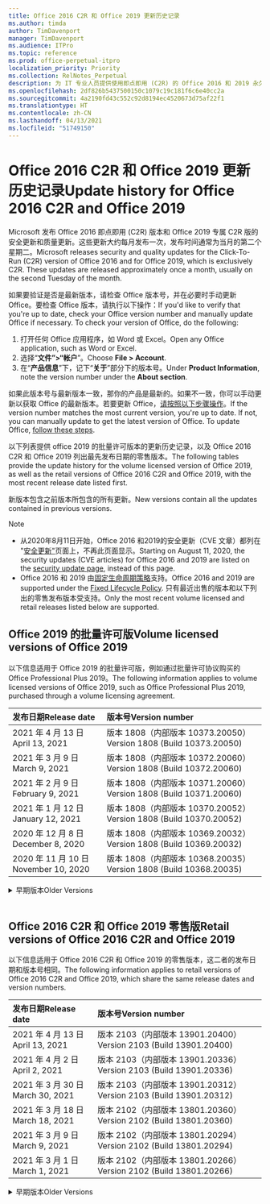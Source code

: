 ```yaml
---
title: Office 2016 C2R 和 Office 2019 更新历史记录
ms.author: timda
author: TimDavenport
manager: TimDavenport
ms.audience: ITPro
ms.topic: reference
ms.prod: office-perpetual-itpro
localization_priority: Priority
ms.collection: RelNotes_Perpetual
description: 为 IT 专业人员提供使用即点即用 (C2R) 的 Office 2016 和 2019 永久版本的更新历史记录
ms.openlocfilehash: 2df826b5437500150c1079c19c181f6c6e40cc2a
ms.sourcegitcommit: 4a2190fd43c552c92d8194ec4520673d75af22f1
ms.translationtype: HT
ms.contentlocale: zh-CN
ms.lasthandoff: 04/13/2021
ms.locfileid: "51749150"
---
```

# <a name="update-history-for-office-2016-c2r-and-office-2019"></a><span data-ttu-id="f9778-103">Office 2016 C2R 和 Office 2019 更新历史记录</span><span class="sxs-lookup"><span data-stu-id="f9778-103">Update history for Office 2016 C2R and Office 2019</span></span>

<span data-ttu-id="f9778-p101">Microsoft 发布 Office 2016 即点即用 (C2R) 版本和 Office 2019 专属 C2R 版的安全更新和质量更新。这些更新大约每月发布一次，发布时间通常为当月的第二个星期二。</span><span class="sxs-lookup"><span data-stu-id="f9778-p101">Microsoft releases security and quality updates for the Click-To-Run (C2R) version of Office 2016 and for Office 2019, which is exclusively C2R. These updates are released approximately once a month, usually on the second Tuesday of the month.</span></span>

<span data-ttu-id="f9778-p102">如果要验证是否是最新版本，请检查 Office 版本号，并在必要时手动更新 Office。要检查 Office 版本，请执行以下操作：</span><span class="sxs-lookup"><span data-stu-id="f9778-p102">If you'd like to verify that you're up to date, check your Office version number and manually update Office if necessary. To check your version of Office, do the following:</span></span>

  1.    <span data-ttu-id="f9778-108">打开任何 Office 应用程序，如 Word 或 Excel。</span><span class="sxs-lookup"><span data-stu-id="f9778-108">Open any Office application, such as Word or Excel.</span></span>
  2.    <span data-ttu-id="f9778-109">选择“**文件”>“帐户**”。</span><span class="sxs-lookup"><span data-stu-id="f9778-109">Choose **File > Account**.</span></span>
  3.    <span data-ttu-id="f9778-110">在“**产品信息**”下，记下“**关于**”部分下的版本号。</span><span class="sxs-lookup"><span data-stu-id="f9778-110">Under **Product Information**, note the version number under the **About section**.</span></span>

<span data-ttu-id="f9778-p103">如果此版本号与最新版本一致，那你的产品是最新的。如果不一致，你可以手动更新以获取 Office 的最新版本。若要更新 Office，[请按照以下步骤操作](https://support.office.com/article/2ab296f3-7f03-43a2-8e50-46de917611c5)。</span><span class="sxs-lookup"><span data-stu-id="f9778-p103">If the version number matches the most current version, you're up to date. If not, you can manually update to get the latest version of Office. To update Office, [follow these steps](https://support.office.com/article/2ab296f3-7f03-43a2-8e50-46de917611c5).</span></span>


<span data-ttu-id="f9778-114">以下列表提供 office 2019 的批量许可版本的更新历史记录，以及 Office 2016 C2R 和 Office 2019 列出最先发布日期的零售版本。</span><span class="sxs-lookup"><span data-stu-id="f9778-114">The following tables provide the update history for the volume licensed version of Office 2019, as well as the retail versions of Office 2016 C2R and Office 2019, with the most recent release date listed first.</span></span>

<span data-ttu-id="f9778-115">新版本包含之前版本所包含的所有更新。</span><span class="sxs-lookup"><span data-stu-id="f9778-115">New versions contain all the updates contained in previous versions.</span></span>


 > [!NOTE]
> - <span data-ttu-id="f9778-116">从2020年8月11日开始，Office 2016 和2019的安全更新（CVE 文章）都列在 "[安全更新"](./microsoft365-apps-security-updates.md)页面上，不再此页面显示。</span><span class="sxs-lookup"><span data-stu-id="f9778-116">Starting on August 11, 2020, the security updates (CVE articles) for Office 2016 and 2019 are listed on the [security update page](./microsoft365-apps-security-updates.md), instead of this page.</span></span> 
> - <span data-ttu-id="f9778-117">Office 2016 和 2019 由[固定生命周期策略](/lifecycle/policies/fixed)支持。</span><span class="sxs-lookup"><span data-stu-id="f9778-117">Office 2016 and 2019 are supported under the [Fixed Lifecycle Policy](/lifecycle/policies/fixed).</span></span> <span data-ttu-id="f9778-118">只有最近出售的版本和以下列出的零售发布版本受支持。</span><span class="sxs-lookup"><span data-stu-id="f9778-118">Only the most recent volume licensed and retail releases listed below are supported.</span></span>


## <a name="volume-licensed-versions-of-office-2019"></a><span data-ttu-id="f9778-119">Office 2019 的批量许可版</span><span class="sxs-lookup"><span data-stu-id="f9778-119">Volume licensed versions of Office 2019</span></span>
<span data-ttu-id="f9778-120">以下信息适用于 Office 2019 的批量许可版，例如通过批量许可协议购买的 Office Professional Plus 2019。</span><span class="sxs-lookup"><span data-stu-id="f9778-120">The following information applies to volume licensed versions of Office 2019, such as Office Professional Plus 2019, purchased through a volume licensing agreement.</span></span>

[//]: # (请勿删除批量许可表开头)


|<span data-ttu-id="f9778-122">**发布日期**</span><span class="sxs-lookup"><span data-stu-id="f9778-122">**Release date**</span></span>|<span data-ttu-id="f9778-123">**版本号**</span><span class="sxs-lookup"><span data-stu-id="f9778-123">**Version number**</span></span>|
|:-----|:-----|
|<span data-ttu-id="f9778-124">2021 年 4 月 13 日</span><span class="sxs-lookup"><span data-stu-id="f9778-124">April 13, 2021</span></span>|<span data-ttu-id="f9778-125">版本 1808（内部版本 10373.20050）</span><span class="sxs-lookup"><span data-stu-id="f9778-125">Version 1808 (Build 10373.20050)</span></span>|
|<span data-ttu-id="f9778-126">2021 年 3 月 9 日</span><span class="sxs-lookup"><span data-stu-id="f9778-126">March 9, 2021</span></span>|<span data-ttu-id="f9778-127">版本 1808（内部版本 10372.20060）</span><span class="sxs-lookup"><span data-stu-id="f9778-127">Version 1808 (Build 10372.20060)</span></span>|
|<span data-ttu-id="f9778-128">2021 年 2 月 9 日</span><span class="sxs-lookup"><span data-stu-id="f9778-128">February 9, 2021</span></span>|<span data-ttu-id="f9778-129">版本 1808（内部版本 10371.20060）</span><span class="sxs-lookup"><span data-stu-id="f9778-129">Version 1808 (Build 10371.20060)</span></span>|
|<span data-ttu-id="f9778-130">2021 年 1 月 12 日</span><span class="sxs-lookup"><span data-stu-id="f9778-130">January 12, 2021</span></span>|<span data-ttu-id="f9778-131">版本 1808（内部版本 10370.20052）</span><span class="sxs-lookup"><span data-stu-id="f9778-131">Version 1808 (Build 10370.20052)</span></span>|
|<span data-ttu-id="f9778-132">2020 年 12 月 8 日</span><span class="sxs-lookup"><span data-stu-id="f9778-132">December 8, 2020</span></span>|<span data-ttu-id="f9778-133">版本 1808（内部版本 10369.20032）</span><span class="sxs-lookup"><span data-stu-id="f9778-133">Version 1808 (Build 10369.20032)</span></span>|
|<span data-ttu-id="f9778-134">2020 年 11 月 10 日</span><span class="sxs-lookup"><span data-stu-id="f9778-134">November 10, 2020</span></span>|<span data-ttu-id="f9778-135">版本 1808（内部版本 10368.20035）</span><span class="sxs-lookup"><span data-stu-id="f9778-135">Version 1808 (Build 10368.20035)</span></span>|


[//]: # (请勿删除批量许可表结尾)

<details>
<summary><span data-ttu-id="f9778-137">早期版本</span><span class="sxs-lookup"><span data-stu-id="f9778-137">Older Versions</span></span></summary>
 

[//]: # (请勿删除批量许可旧表开头)


|<span data-ttu-id="f9778-139">**发布日期**</span><span class="sxs-lookup"><span data-stu-id="f9778-139">**Release date**</span></span>|<span data-ttu-id="f9778-140">**版本号**</span><span class="sxs-lookup"><span data-stu-id="f9778-140">**Version number**</span></span>|
|:-----|:-----|
|<span data-ttu-id="f9778-141">2020 年 10 月 13 日</span><span class="sxs-lookup"><span data-stu-id="f9778-141">October 13, 2020</span></span>|<span data-ttu-id="f9778-142">版本 1808（内部版本 10367.20048）</span><span class="sxs-lookup"><span data-stu-id="f9778-142">Version 1808 (Build 10367.20048)</span></span>|
|<span data-ttu-id="f9778-143">2020 年 9 月 8 日</span><span class="sxs-lookup"><span data-stu-id="f9778-143">September 8, 2020</span></span>|<span data-ttu-id="f9778-144">版本 1808（内部版本 10366.20016）</span><span class="sxs-lookup"><span data-stu-id="f9778-144">Version 1808 (Build 10366.20016)</span></span>|
|<span data-ttu-id="f9778-145">2020 年 8 月 11 日</span><span class="sxs-lookup"><span data-stu-id="f9778-145">August 11, 2020</span></span>|<span data-ttu-id="f9778-146">版本 1808（内部版本 10364.20059）</span><span class="sxs-lookup"><span data-stu-id="f9778-146">Version 1808 (Build 10364.20059)</span></span>|
|<span data-ttu-id="f9778-147">2020 年 7 月 14 日</span><span class="sxs-lookup"><span data-stu-id="f9778-147">July 14, 2020</span></span>   |<span data-ttu-id="f9778-148">版本 1808（内部版本 10363.20015）</span><span class="sxs-lookup"><span data-stu-id="f9778-148">Version 1808 (Build 10363.20015)</span></span>  |
|<span data-ttu-id="f9778-149">2020 年 6 月 9 日</span><span class="sxs-lookup"><span data-stu-id="f9778-149">June 9, 2020</span></span>   |<span data-ttu-id="f9778-150">版本 1808（内部版本 10361.20002）</span><span class="sxs-lookup"><span data-stu-id="f9778-150">Version 1808 (Build 10361.20002)</span></span>  |
|<span data-ttu-id="f9778-151">2020 年 5 月12 日</span><span class="sxs-lookup"><span data-stu-id="f9778-151">May 12, 2020</span></span>   |<span data-ttu-id="f9778-152">版本 1808（内部版本 10359.20023）</span><span class="sxs-lookup"><span data-stu-id="f9778-152">Version 1808 (Build 10359.20023)</span></span>  |
|<span data-ttu-id="f9778-153">2020 年 4 月 14 日</span><span class="sxs-lookup"><span data-stu-id="f9778-153">April 14, 2020</span></span>   |<span data-ttu-id="f9778-154">版本 1808 （内部版本 10358.20061）</span><span class="sxs-lookup"><span data-stu-id="f9778-154">Version 1808 (Build 10358.20061)</span></span>  |
|<span data-ttu-id="f9778-155">2020 年 3 月 10 日</span><span class="sxs-lookup"><span data-stu-id="f9778-155">March 10, 2020</span></span>   |<span data-ttu-id="f9778-156">版本 1808（内部版本 10357.20081）</span><span class="sxs-lookup"><span data-stu-id="f9778-156">Version 1808 (Build 10357.20081)</span></span>  |
|<span data-ttu-id="f9778-157">2020 年 2 月 11 日</span><span class="sxs-lookup"><span data-stu-id="f9778-157">February 11, 2020</span></span>   |<span data-ttu-id="f9778-158">版本 1808（内部版本 10356.20006）</span><span class="sxs-lookup"><span data-stu-id="f9778-158">Version 1808 (Build 10356.20006)</span></span>  |


[//]: # (请勿删除批量许可旧表结尾)

</details>


<br/>

## <a name="retail-versions-of-office-2016-c2r-and-office-2019"></a><span data-ttu-id="f9778-160">Office 2016 C2R 和 Office 2019 零售版</span><span class="sxs-lookup"><span data-stu-id="f9778-160">Retail versions of Office 2016 C2R and Office 2019</span></span>
<span data-ttu-id="f9778-161">以下信息适用于 Office 2016 C2R 和 Office 2019 的零售版本，这二者的发布日期和版本号相同。</span><span class="sxs-lookup"><span data-stu-id="f9778-161">The following information applies to retail versions of Office 2016 C2R and Office 2019, which share the same release dates and version numbers.</span></span>

[//]: # (请勿删除零售表开头)


|<span data-ttu-id="f9778-163">**发布日期**</span><span class="sxs-lookup"><span data-stu-id="f9778-163">**Release date**</span></span>|<span data-ttu-id="f9778-164">**版本号**</span><span class="sxs-lookup"><span data-stu-id="f9778-164">**Version number**</span></span>|
|:-----|:-----|
|<span data-ttu-id="f9778-165">2021 年 4 月 13 日</span><span class="sxs-lookup"><span data-stu-id="f9778-165">April 13, 2021</span></span>|<span data-ttu-id="f9778-166">版本 2103（内部版本 13901.20400）</span><span class="sxs-lookup"><span data-stu-id="f9778-166">Version 2103 (Build 13901.20400)</span></span>|
|<span data-ttu-id="f9778-167">2021 年 4 月 2 日</span><span class="sxs-lookup"><span data-stu-id="f9778-167">April 2, 2021</span></span>|<span data-ttu-id="f9778-168">版本 2103（内部版本 13901.20336）</span><span class="sxs-lookup"><span data-stu-id="f9778-168">Version 2103 (Build 13901.20336)</span></span>|
|<span data-ttu-id="f9778-169">2021 年 3 月 30 日</span><span class="sxs-lookup"><span data-stu-id="f9778-169">March 30, 2021</span></span>|<span data-ttu-id="f9778-170">版本 2103（内部版本 13901.20312）</span><span class="sxs-lookup"><span data-stu-id="f9778-170">Version 2103 (Build 13901.20312)</span></span>|
|<span data-ttu-id="f9778-171">2021 年 3 月 18 日</span><span class="sxs-lookup"><span data-stu-id="f9778-171">March 18, 2021</span></span>|<span data-ttu-id="f9778-172">版本 2102（内部版本 13801.20360）</span><span class="sxs-lookup"><span data-stu-id="f9778-172">Version 2102 (Build 13801.20360)</span></span>|
|<span data-ttu-id="f9778-173">2021 年 3 月 9 日</span><span class="sxs-lookup"><span data-stu-id="f9778-173">March 9, 2021</span></span>|<span data-ttu-id="f9778-174">版本 2102（内部版本 13801.20294）</span><span class="sxs-lookup"><span data-stu-id="f9778-174">Version 2102 (Build 13801.20294)</span></span>|
|<span data-ttu-id="f9778-175">2021 年 3 月 1 日</span><span class="sxs-lookup"><span data-stu-id="f9778-175">March 1, 2021</span></span>|<span data-ttu-id="f9778-176">版本 2102（内部版本 13801.20266）</span><span class="sxs-lookup"><span data-stu-id="f9778-176">Version 2102 (Build 13801.20266)</span></span>|


[//]: # (请勿删除零售表结尾)

<details>
<summary><span data-ttu-id="f9778-178">早期版本</span><span class="sxs-lookup"><span data-stu-id="f9778-178">Older Versions</span></span></summary>
 

[//]: # (请勿删除零售旧表开头)


|<span data-ttu-id="f9778-180">**发布日期**</span><span class="sxs-lookup"><span data-stu-id="f9778-180">**Release date**</span></span>|<span data-ttu-id="f9778-181">**版本号**</span><span class="sxs-lookup"><span data-stu-id="f9778-181">**Version number**</span></span>|
|:-----|:-----|
|<span data-ttu-id="f9778-182">2021 年 2 月 16 日</span><span class="sxs-lookup"><span data-stu-id="f9778-182">February 16, 2021</span></span>|<span data-ttu-id="f9778-183">版本 2101（内部版本 13628.20448）</span><span class="sxs-lookup"><span data-stu-id="f9778-183">Version 2101 (Build 13628.20448)</span></span>|
|<span data-ttu-id="f9778-184">2021 年 2 月 9 日</span><span class="sxs-lookup"><span data-stu-id="f9778-184">February 9, 2021</span></span>|<span data-ttu-id="f9778-185">版本 2101（内部版本 13628.20380）</span><span class="sxs-lookup"><span data-stu-id="f9778-185">Version 2101 (Build 13628.20380)</span></span>|
|<span data-ttu-id="f9778-186">2021 年 1 月 26 日</span><span class="sxs-lookup"><span data-stu-id="f9778-186">January 26, 2021</span></span>|<span data-ttu-id="f9778-187">版本 2101（内部版本 13628.20274）</span><span class="sxs-lookup"><span data-stu-id="f9778-187">Version 2101 (Build 13628.20274)</span></span>|
|<span data-ttu-id="f9778-188">2021 年 1 月 21 日</span><span class="sxs-lookup"><span data-stu-id="f9778-188">January 21, 2021</span></span>|<span data-ttu-id="f9778-189">版本 2012（内部版本 13530.20440）</span><span class="sxs-lookup"><span data-stu-id="f9778-189">Version 2012 (Build 13530.20440)</span></span>|
|<span data-ttu-id="f9778-190">2021 年 1 月 12 日</span><span class="sxs-lookup"><span data-stu-id="f9778-190">January 12, 2021</span></span>|<span data-ttu-id="f9778-191">版本 2012（内部版本 13530.20376）</span><span class="sxs-lookup"><span data-stu-id="f9778-191">Version 2012 (Build 13530.20376)</span></span>|
|<span data-ttu-id="f9778-192">2021 年 1 月 5 日</span><span class="sxs-lookup"><span data-stu-id="f9778-192">January 5, 2021</span></span>|<span data-ttu-id="f9778-193">版本 2012（内部版本 13530.20316）</span><span class="sxs-lookup"><span data-stu-id="f9778-193">Version 2012 (Build 13530.20316)</span></span>|
|<span data-ttu-id="f9778-194">2020 年 12 月 21 日</span><span class="sxs-lookup"><span data-stu-id="f9778-194">December 21, 2020</span></span>|<span data-ttu-id="f9778-195">版本 2011（内部版本 13426.20404）</span><span class="sxs-lookup"><span data-stu-id="f9778-195">Version 2011 (Build 13426.20404)</span></span>|
|<span data-ttu-id="f9778-196">2020 年 12 月 8 日</span><span class="sxs-lookup"><span data-stu-id="f9778-196">December 8, 2020</span></span>|<span data-ttu-id="f9778-197">版本 2011（内部版本 13426.20332）</span><span class="sxs-lookup"><span data-stu-id="f9778-197">Version 2011 (Build 13426.20332)</span></span>|
|<span data-ttu-id="f9778-198">2020 年 12 月 2 日</span><span class="sxs-lookup"><span data-stu-id="f9778-198">December 2, 2020</span></span>|<span data-ttu-id="f9778-199">版本 2011 (内部版本 13426.20308) </span><span class="sxs-lookup"><span data-stu-id="f9778-199">Version 2011 (Build 13426.20308)</span></span>|
|<span data-ttu-id="f9778-200">2020 年 11 月 30 日</span><span class="sxs-lookup"><span data-stu-id="f9778-200">November 30, 2020</span></span>|<span data-ttu-id="f9778-201">版本 2011（内部版本 13426.20294）</span><span class="sxs-lookup"><span data-stu-id="f9778-201">Version 2011 (Build 13426.20294)</span></span>|
|<span data-ttu-id="f9778-202">2020 年 11 月 23 日</span><span class="sxs-lookup"><span data-stu-id="f9778-202">November 23, 2020</span></span>|<span data-ttu-id="f9778-203">版本 2011（内部版本13426.20274）</span><span class="sxs-lookup"><span data-stu-id="f9778-203">Version 2011 (Build 13426.20274)</span></span>|
|<span data-ttu-id="f9778-204">2020 年 11 月 17 日</span><span class="sxs-lookup"><span data-stu-id="f9778-204">November 17, 2020</span></span>|<span data-ttu-id="f9778-205">版本 2010（内部版本 13328.20408）</span><span class="sxs-lookup"><span data-stu-id="f9778-205">Version 2010 (Build 13328.20408)</span></span>|
|<span data-ttu-id="f9778-206">2020 年 11 月 10 日</span><span class="sxs-lookup"><span data-stu-id="f9778-206">November 10, 2020</span></span>|<span data-ttu-id="f9778-207">版本 2010（内部版本 13328.20356）</span><span class="sxs-lookup"><span data-stu-id="f9778-207">Version 2010 (Build 13328.20356)</span></span>|
|<span data-ttu-id="f9778-208">2020 年 10 月 27 日</span><span class="sxs-lookup"><span data-stu-id="f9778-208">October 27, 2020</span></span>|<span data-ttu-id="f9778-209">版本 2010（内部版本 13328.20292）</span><span class="sxs-lookup"><span data-stu-id="f9778-209">Version 2010 (Build 13328.20292)</span></span>|
|<span data-ttu-id="f9778-210">2020 年 10 月 21 日</span><span class="sxs-lookup"><span data-stu-id="f9778-210">October 21, 2020</span></span>|<span data-ttu-id="f9778-211">版本 2009（内部版本 13231.20418）</span><span class="sxs-lookup"><span data-stu-id="f9778-211">Version 2009 (Build 13231.20418)</span></span>|
|<span data-ttu-id="f9778-212">2020 年 10 月 13 日</span><span class="sxs-lookup"><span data-stu-id="f9778-212">October 13, 2020</span></span>|<span data-ttu-id="f9778-213">版本 2009（内部版本 13231.20390）</span><span class="sxs-lookup"><span data-stu-id="f9778-213">Version 2009 (Build 13231.20390)</span></span>|
|<span data-ttu-id="f9778-214">2020 年 10 月 8 日</span><span class="sxs-lookup"><span data-stu-id="f9778-214">October 8, 2020</span></span>|<span data-ttu-id="f9778-215">版本 2009 (内部版本 13231.20368)</span><span class="sxs-lookup"><span data-stu-id="f9778-215">Version 2009 (Build 13231.20368)</span></span>|
|<span data-ttu-id="f9778-216">2020 年 9 月 28 日</span><span class="sxs-lookup"><span data-stu-id="f9778-216">September 28, 2020</span></span>|<span data-ttu-id="f9778-217">版本 2009（内部版本 13231.20262）</span><span class="sxs-lookup"><span data-stu-id="f9778-217">Version 2009 (Build 13231.20262)</span></span>|
|<span data-ttu-id="f9778-218">2020 年 9 月 22 日</span><span class="sxs-lookup"><span data-stu-id="f9778-218">September 22, 2020</span></span>|<span data-ttu-id="f9778-219">版本 2008（内部版本 13127.20508）</span><span class="sxs-lookup"><span data-stu-id="f9778-219">Version 2008 (Build 13127.20508)</span></span>|
|<span data-ttu-id="f9778-220">2020 年 9 月9 日</span><span class="sxs-lookup"><span data-stu-id="f9778-220">September 9, 2020</span></span>|<span data-ttu-id="f9778-221">版本 2008（内部版本 13127.20408）</span><span class="sxs-lookup"><span data-stu-id="f9778-221">Version 2008 (Build 13127.20408)</span></span>|
|<span data-ttu-id="f9778-222">2020 年 8 月 31 日</span><span class="sxs-lookup"><span data-stu-id="f9778-222">August 31, 2020</span></span>|<span data-ttu-id="f9778-223">版本 2008（内部版本 13127.20296）</span><span class="sxs-lookup"><span data-stu-id="f9778-223">Version 2008 (Build 13127.20296)</span></span>|
|<span data-ttu-id="f9778-224">2020 年 8 月 25 日</span><span class="sxs-lookup"><span data-stu-id="f9778-224">August 25, 2020</span></span>|<span data-ttu-id="f9778-225">版本 2007（内部版本 13029.20460）</span><span class="sxs-lookup"><span data-stu-id="f9778-225">Version 2007 (Build 13029.20460)</span></span>|
|<span data-ttu-id="f9778-226">2020 年 8 月 11 日</span><span class="sxs-lookup"><span data-stu-id="f9778-226">August 11, 2020</span></span>|<span data-ttu-id="f9778-227">版本 2007（内部版本 13029.20344）</span><span class="sxs-lookup"><span data-stu-id="f9778-227">Version 2007 (Build 13029.20344)</span></span>|
|<span data-ttu-id="f9778-228">2020 年 7 月 30 日</span><span class="sxs-lookup"><span data-stu-id="f9778-228">July 30, 2020</span></span>|<span data-ttu-id="f9778-229">版本 2007（内部版本 13029.20308）</span><span class="sxs-lookup"><span data-stu-id="f9778-229">Version 2007 (Build 13029.20308)</span></span>  |
|<span data-ttu-id="f9778-230">2020 年 7 月 28 日</span><span class="sxs-lookup"><span data-stu-id="f9778-230">July 28, 2020</span></span>|<span data-ttu-id="f9778-231">版本 2006（内部版本 13001.20498）</span><span class="sxs-lookup"><span data-stu-id="f9778-231">Version 2006 (Build 13001.20498)</span></span>  |
|<span data-ttu-id="f9778-232">2020 年 7 月 14 日</span><span class="sxs-lookup"><span data-stu-id="f9778-232">July 14, 2020</span></span>|<span data-ttu-id="f9778-233">版本 2006（内部版本 13001.20384）</span><span class="sxs-lookup"><span data-stu-id="f9778-233">Version 2006 (Build 13001.20384)</span></span>  |
|<span data-ttu-id="f9778-234">2020 年 6 月 30 日</span><span class="sxs-lookup"><span data-stu-id="f9778-234">June 30, 2020</span></span>|<span data-ttu-id="f9778-235">版本 2006（内部版本 13001.20266）</span><span class="sxs-lookup"><span data-stu-id="f9778-235">Version 2006 (Build 13001.20266)</span></span>  |
|<span data-ttu-id="f9778-236">2020 年 6 月 24 日</span><span class="sxs-lookup"><span data-stu-id="f9778-236">June 24, 2020</span></span>|<span data-ttu-id="f9778-237">版本 2005（内部版本 12827.20470）</span><span class="sxs-lookup"><span data-stu-id="f9778-237">Version 2005 (Build 12827.20470)</span></span>  |
|<span data-ttu-id="f9778-238">2020 年 6 月 9 日</span><span class="sxs-lookup"><span data-stu-id="f9778-238">June 9, 2020</span></span>|<span data-ttu-id="f9778-239">版本 2005（内部版本 12827.20336）</span><span class="sxs-lookup"><span data-stu-id="f9778-239">Version 2005 (Build 12827.20336)</span></span>  |
|<span data-ttu-id="f9778-240">2020 年 6 月 2 日</span><span class="sxs-lookup"><span data-stu-id="f9778-240">June 2, 2020</span></span>|<span data-ttu-id="f9778-241">版本 2005（内部版本 12827.20268）</span><span class="sxs-lookup"><span data-stu-id="f9778-241">Version 2005 (Build 12827.20268)</span></span>  |
|<span data-ttu-id="f9778-242">2020 年 5 月 21 日</span><span class="sxs-lookup"><span data-stu-id="f9778-242">May 21, 2020</span></span>|<span data-ttu-id="f9778-243">版本 2004（内部版本 12730.20352）</span><span class="sxs-lookup"><span data-stu-id="f9778-243">Version 2004 (Build 12730.20352)</span></span>  |
|<span data-ttu-id="f9778-244">2020 年 5 月12 日</span><span class="sxs-lookup"><span data-stu-id="f9778-244">May 12, 2020</span></span>|<span data-ttu-id="f9778-245">版本 2004（内部版本 12730.20270）</span><span class="sxs-lookup"><span data-stu-id="f9778-245">Version 2004 (Build 12730.20270)</span></span>  |
|<span data-ttu-id="f9778-246">2020 年 5 月 4 日</span><span class="sxs-lookup"><span data-stu-id="f9778-246">May 4, 2020</span></span>|<span data-ttu-id="f9778-247">版本 2004（内部版本 12730.20250）</span><span class="sxs-lookup"><span data-stu-id="f9778-247">Version 2004 (Build 12730.20250)</span></span>  |
|<span data-ttu-id="f9778-248">2020 年 4 月 29 日</span><span class="sxs-lookup"><span data-stu-id="f9778-248">April 29, 2020</span></span>|<span data-ttu-id="f9778-249">版本 2004 （内部版本 12730.20236）</span><span class="sxs-lookup"><span data-stu-id="f9778-249">Version 2004 (Build 12730.20236)</span></span>  |
|<span data-ttu-id="f9778-250">2020 年 4 月 15 日</span><span class="sxs-lookup"><span data-stu-id="f9778-250">April 15, 2020</span></span>|<span data-ttu-id="f9778-251">版本 2003 （内部版本 12624.20466）</span><span class="sxs-lookup"><span data-stu-id="f9778-251">Version 2003 (Build 12624.20466)</span></span>  |
|<span data-ttu-id="f9778-252">2020 年 4 月 14 日</span><span class="sxs-lookup"><span data-stu-id="f9778-252">April 14, 2020</span></span>|<span data-ttu-id="f9778-253">版本 2003（内部版本 12624.20442）</span><span class="sxs-lookup"><span data-stu-id="f9778-253">Version 2003 (Build 12624.20442)</span></span>  |
|<span data-ttu-id="f9778-254">2020 年 3 月 31 日</span><span class="sxs-lookup"><span data-stu-id="f9778-254">March 31, 2020</span></span>|<span data-ttu-id="f9778-255">版本 2003（内部版本 12624.20382）</span><span class="sxs-lookup"><span data-stu-id="f9778-255">Version 2003 (Build 12624.20382)</span></span>  |
|<span data-ttu-id="f9778-256">2020 年 3 月25 日</span><span class="sxs-lookup"><span data-stu-id="f9778-256">March 25, 2020</span></span>|<span data-ttu-id="f9778-257">版本 2003（内部版本 12624.20320）</span><span class="sxs-lookup"><span data-stu-id="f9778-257">Version 2003 (Build 12624.20320)</span></span>  |
|<span data-ttu-id="f9778-258">2020 年 3 月 10 日</span><span class="sxs-lookup"><span data-stu-id="f9778-258">March 10, 2020</span></span>|<span data-ttu-id="f9778-259">版本 2002（内部版本 12527.20278）</span><span class="sxs-lookup"><span data-stu-id="f9778-259">Version 2002 (Build 12527.20278)</span></span>  |
|<span data-ttu-id="f9778-260">2020 年 3 月 1 日</span><span class="sxs-lookup"><span data-stu-id="f9778-260">March 1, 2020</span></span>   |<span data-ttu-id="f9778-261">版本 2002（内部版本 12527.20242）</span><span class="sxs-lookup"><span data-stu-id="f9778-261">Version 2002 (Build 12527.20242)</span></span>  |


[//]: # (请勿删除零售旧表结尾)


</details>